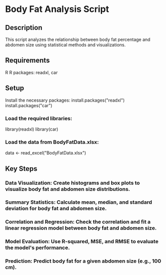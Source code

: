 # Body Fat Analysis Script

##  Description
This script analyzes the relationship between body fat percentage and abdomen size using statistical methods and visualizations.

## Requirements

R
R packages: readxl, car

## Setup

Install the necessary packages:
install.packages("readxl")
install.packages("car")

### Load the required libraries:

library(readxl)
library(car)

### Load the data from BodyFatData.xlsx:

data <- read_excel("BodyFatData.xlsx")

## Key Steps

### Data Visualization: Create histograms and box plots to visualize body fat and abdomen size distributions.

### Summary Statistics: Calculate mean, median, and standard deviation for body fat and abdomen size.

### Correlation and Regression: Check the correlation and fit a linear regression model between body fat and abdomen size.

### Model Evaluation: Use R-squared, MSE, and RMSE to evaluate the model's performance.

### Prediction: Predict body fat for a given abdomen size (e.g., 100 cm).
